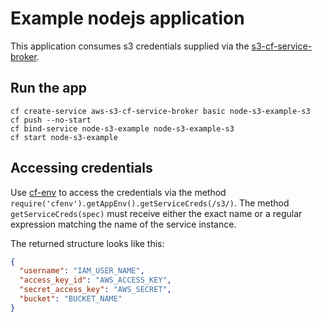# Example nodejs application
This application consumes s3 credentials supplied via the [s3-cf-service-broker](https://github.com/cloudfoundry-community/s3-cf-service-broker).

## Run the app
```
cf create-service aws-s3-cf-service-broker basic node-s3-example-s3
cf push --no-start
cf bind-service node-s3-example node-s3-example-s3
cf start node-s3-example
```

## Accessing credentials
Use [cf-env](https://github.com/cloudfoundry-community/node-cfenv) to access the credentials via the method `require('cfenv').getAppEnv().getServiceCreds(/s3/)`. The method `getServiceCreds(spec)` must receive either the exact name or a regular expression matching the name of the service instance.

The returned structure looks like this:
```JSON
{
  "username": "IAM_USER_NAME",
  "access_key_id": "AWS_ACCESS_KEY",
  "secret_access_key": "AWS_SECRET",
  "bucket": "BUCKET_NAME"
}
```
